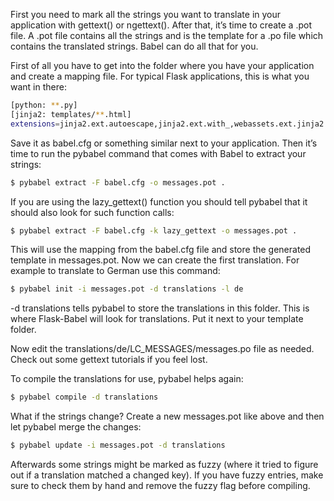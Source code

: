 First you need to mark all the strings you want to translate in your application with gettext() or ngettext(). After that, it’s time to create a .pot file. A .pot file contains all the strings and is the template for a .po file which contains the translated strings. Babel can do all that for you.

First of all you have to get into the folder where you have your application and create a mapping file. For typical Flask applications, this is what you want in there:

```bash
[python: **.py]
[jinja2: templates/**.html]
extensions=jinja2.ext.autoescape,jinja2.ext.with_,webassets.ext.jinja2.AssetsExtension
```

Save it as babel.cfg or something similar next to your application. Then it’s time to run the pybabel command that comes with Babel to extract your strings:

```bash
$ pybabel extract -F babel.cfg -o messages.pot .
```

If you are using the lazy_gettext() function you should tell pybabel that it should also look for such function calls:

```bash
$ pybabel extract -F babel.cfg -k lazy_gettext -o messages.pot .
```

This will use the mapping from the babel.cfg file and store the generated template in messages.pot. Now we can create the first translation. For example to translate to German use this command:

```bash
$ pybabel init -i messages.pot -d translations -l de
```

-d translations tells pybabel to store the translations in this folder. This is where Flask-Babel will look for translations. Put it next to your template folder.

Now edit the translations/de/LC_MESSAGES/messages.po file as needed. Check out some gettext tutorials if you feel lost.

To compile the translations for use, pybabel helps again:

```bash
$ pybabel compile -d translations
```

What if the strings change? Create a new messages.pot like above and then let pybabel merge the changes:

```bash
$ pybabel update -i messages.pot -d translations
```

Afterwards some strings might be marked as fuzzy (where it tried to figure out if a translation matched a changed key). If you have fuzzy entries, make sure to check them by hand and remove the fuzzy flag before compiling.